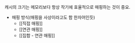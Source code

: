 캐시의 크기는 메모리보다 항상 작기에 효율적으로 매핑하는 것이 중요.

- 매핑 방식(매핑을 사상이라고도 함 한자어인듯)
	- [[직접 매핑]]
	- [[연관 매핑]]
	- [[집합 - 연관 매핑]]